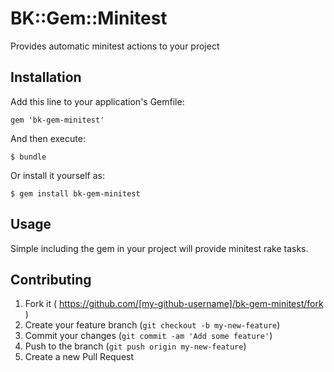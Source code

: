 # BK::Gem::Minitest

Provides automatic minitest actions to your project

## Installation

Add this line to your application's Gemfile:

    gem 'bk-gem-minitest'

And then execute:

    $ bundle

Or install it yourself as:

    $ gem install bk-gem-minitest

## Usage

Simple including the gem in your project will provide minitest rake tasks.

## Contributing

1. Fork it ( https://github.com/[my-github-username]/bk-gem-minitest/fork )
2. Create your feature branch (`git checkout -b my-new-feature`)
3. Commit your changes (`git commit -am 'Add some feature'`)
4. Push to the branch (`git push origin my-new-feature`)
5. Create a new Pull Request
